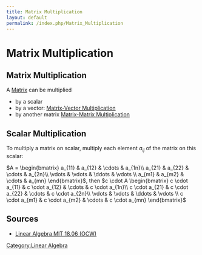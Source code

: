 ```yaml
---
title: Matrix Multiplication
layout: default
permalink: /index.php/Matrix_Multiplication
---
```


# Matrix Multiplication

## Matrix Multiplication
A [Matrix](Matrix) can be multiplied
- by a scalar
- by a vector: [Matrix-Vector Multiplication](Matrix-Vector_Multiplication)
- by another matrix [Matrix-Matrix Multiplication](Matrix-Matrix_Multiplication)



## Scalar Multiplication
To multiply a matrix on scalar, multiply each element $a_{ij}$ of the matrix on this scalar:

$A = \begin{bmatrix}
a_{11} & a_{12} & \cdots & a_{1n}\\ 
a_{21} & a_{22} & \cdots & a_{2n}\\ 
\vdots & \vdots &  \ddots & \vdots \\ 
a_{m1} & a_{m2} & \cdots & a_{mn}
\end{bmatrix}$, then
$c \cdot A \begin{bmatrix}
c \cdot a_{11} & c \cdot a_{12} & \cdots & c \cdot  a_{1n}\\ 
c \cdot a_{21} & c \cdot a_{22} & \cdots & c \cdot  a_{2n}\\ 
 \vdots & \vdots &  \ddots & \vdots  \\ 
c \cdot a_{m1} & c \cdot a_{m2} & \cdots & c \cdot  a_{mn}
\end{bmatrix}$



## Sources
- [Linear Algebra MIT 18.06 (OCW)](Linear_Algebra_MIT_18.06_(OCW))

[Category:Linear Algebra](Category_Linear_Algebra)